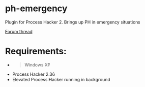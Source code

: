 # ph-emergency
Plugin for Process Hacker 2. Brings up PH in emergency situations

[Forum thread](http://wj32.org/processhacker/forums/viewtopic.php?f=18&p=6187)

# Requirements: 
- > Windows XP
- Process Hacker 2.36
- Elevated Process Hacker running in background